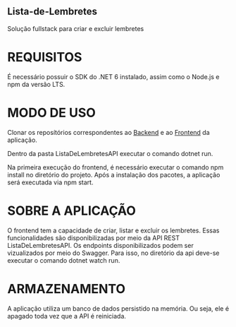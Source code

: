 ## Lista-de-Lembretes

Solução fullstack para criar e excluir lembretes

# REQUISITOS

É necessário possuir o SDK do .NET 6 instalado, assim como o Node.js e npm da versão LTS.

# MODO DE USO

Clonar os reposítórios correspondentes ao <a href=https://github.com/Uiseman/Lista-de-Lembretes>Backend</a> e ao <a href=https://github.com/Uiseman/Frontend-Lista-de-Lembretes>Frontend</a> da aplicação.

Dentro da pasta ListaDeLembretesAPI executar o comando dotnet run.

Na primeira execução do frontend, é necessário executar o comando npm install no diretório do projeto. Após a instalação dos pacotes, a aplicação será executada via npm start.

# SOBRE A APLICAÇÃO

O frontend tem a capacidade de criar, listar e excluir os lembretes. Essas funcionalidades são disponibilizadas por meio da API REST ListaDeLembretesAPI. Os endpoints disponibilizados podem ser vizualizados por meio do Swagger. Para isso, no diretório da api deve-se executar o comando dotnet watch run.

# ARMAZENAMENTO

A aplicação utiliza um banco de dados persistido na memória. Ou seja, ele é apagado toda vez que a API é reiniciada.
